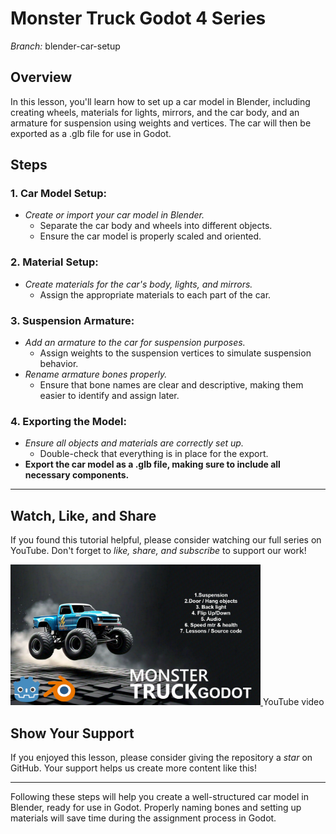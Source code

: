 # Monster Truck Godot 4 Series

*Branch:* blender-car-setup

## Overview
In this lesson, you'll learn how to set up a car model in Blender, including creating wheels, materials for lights, mirrors, and the car body, and an armature for suspension using weights and vertices. The car will then be exported as a .glb file for use in Godot.

## Steps

### 1. Car Model Setup:
- *Create or import your car model in Blender.*
  - Separate the car body and wheels into different objects.
  - Ensure the car model is properly scaled and oriented.

### 2. Material Setup:
- *Create materials for the car's body, lights, and mirrors.*
  - Assign the appropriate materials to each part of the car.

### 3. Suspension Armature:
- *Add an armature to the car for suspension purposes.*
  - Assign weights to the suspension vertices to simulate suspension behavior.
- *Rename armature bones properly.*
  - Ensure that bone names are clear and descriptive, making them easier to identify and assign later.

### 4. Exporting the Model:
- *Ensure all objects and materials are correctly set up.*
  - Double-check that everything is in place for the export.
- **Export the car model as a .glb file, making sure to include all necessary components.**

---

## Watch, Like, and Share
If you found this tutorial helpful, please consider watching our full series on YouTube. Don't forget to *like, share, and subscribe* to support our work!

<a href="https://youtu.be/oT26ToDd35Q">
    <img src="https://github.com/Lakshman-YT/Mnstr-Trck-GDT-4-series/blob/main/Images/thunbnail.jpg" alt="YouTube Video" width="400" height="225">
</a> YouTube video

## Show Your Support
If you enjoyed this lesson, please consider giving the repository a *star* on GitHub. Your support helps us create more content like this!

---

Following these steps will help you create a well-structured car model in Blender, ready for use in Godot. Properly naming bones and setting up materials will save time during the assignment process in Godot.
